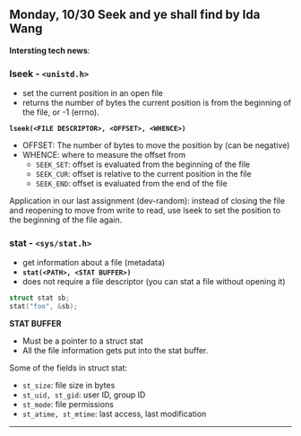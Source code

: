 ## Monday, 10/30 Seek and ye shall find by Ida Wang

**Intersting tech news**:

### lseek - `<unistd.h>`  
- set the current position in an open file
- returns the number of bytes the current position is from the beginning of the file, or -1 (errno).

**`lseek(<FILE DESCRIPTOR>, <OFFSET>, <WHENCE>)`**  
- OFFSET: The number of bytes to move the position by (can be negative)
- WHENCE: where to measure the offset from
    - `SEEK_SET`: offset is evaluated from the beginning of the file
    - `SEEK_CUR`: offset is relative to the current position in the file
    - `SEEK_END`: offset is evaluated from the end of the file

Application in our last assignment (dev-random): instead of closing the file and reopening to move from write to read, use lseek to set the position to the beginning of the file again.

### stat - `<sys/stat.h>`
- get information about a file (metadata)
- **`stat(<PATH>, <STAT BUFFER>)`**
- does not require a file descriptor (you can stat a file without opening it)
```c
struct stat sb;
stat("foo", &sb);
```
**STAT BUFFER**
- Must be a pointer to a struct stat
- All the file information gets put into the stat buffer.

Some of the fields in struct stat:
- `st_size`: file size in bytes
- `st_uid, st_gid`: user ID, group ID
- `st_mode`: file permissions
- `st_atime, st_mtime`: last access, last modification

---